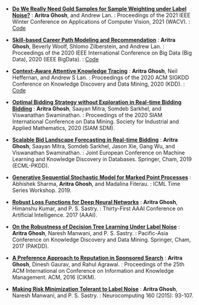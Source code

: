 * **[Do We Really Need Gold Samples for Sample Weighting under Label Noise?](http://wacv2021.thecvf.com/home)**
: **Aritra Ghosh**, and Andrew  Lan.
: Proceedings of the 2021 IEEE Winter Conference on Applications of Computer Vision, 2021 (WACV).
: [Code](https://github.com/arghosh/RobustMW-Net)

* **[Skill-based Career Path Modeling and Recommendation](https://bigdataieee.org/BigData2020/)**
: **Aritra Ghosh**, Beverly Woolf, Shlomo Zilberstein, and Andrew Lan.
: Proceedings of the 2020 IEEE International Conference on Big Data (Big Data), 2020 (IEEE BigData).
: [Code](https://github.com/arghosh/MNSS)

* **[Context-Aware Attentive Knowledge Tracing](https://arxiv.org/pdf/2007.12324.pdf)**
: **Aritra Ghosh**, Neil Heffernan, and Andrew S Lan.
: Proceedings of the 2020 ACM SIGKDD Conference on Knowledge Discovery and Data Mining, 2020 (KDD).
: [Code](https://github.com/arghosh/AKT)

* **[Optimal Bidding Strategy without Exploration in Real-time Bidding Bidding](https://arxiv.org/pdf/2004.00100)**
: **Aritra Ghosh**, Saayan Mitra, Somdeb Sarkhel, and Viswanathan Swaminathan.
: Proceedings of the 2020 SIAM International Conference on Data Mining. Society for Industrial and Applied Mathematics, 2020 (SIAM SDM).

* **[Scalable Bid Landscape Forecasting in Real-time Bidding](https://arxiv.org/pdf/2001.06587)**
: **Aritra Ghosh**, Saayan Mitra, Somdeb Sarkhel, Jason Xie, Gang Wu, and Viswanathan Swaminathan. 
: Joint European Conference on Machine Learning and Knowledge Discovery in Databases. Springer, Cham, 2019 (ECML-PKDD).

* **[Generative Sequential Stochastic Model for Marked Point Processes](https://pdfs.semanticscholar.org/cdbe/99c87f0e94e363acba70b015360ec7d63521.pdf)**
: Abhishek Sharma, **Aritra Ghosh**, and Madalina Fiterau. 
: ICML Time Series Workshop. 2019.

* **[Robust Loss Functions for Deep Neural Networks](http://www.aaai.org/ocs/index.php/AAAI/AAAI17/paper/download/14759/14355)**
: **Aritra Ghosh**, Himanshu Kumar, and P. S. Sastry.
: Thirty-First AAAI Conference on Artificial Intelligence. 2017 (AAAI).

* **[On the Robustness of Decision Tree Learning Under Label Noise](https://arxiv.org/pdf/1605.06296.pdf)**
: **Aritra Ghosh**, Naresh Manwani, and P. S. Sastry.
: Pacific-Asia Conference on Knowledge Discovery and Data Mining. Springer, Cham, 2017 (PAKDD).

* **[A Preference Approach to Reputation in Sponsored Search](https://dl.acm.org/citation.cfm?id=2983904)**
: **Aritra Ghosh**, Dinesh Gaurav, and Rahul Agrawal.
: Proceedings of the 25th ACM International on Conference on Information and Knowledge Management. ACM, 2016 (CIKM).

* **[Making Risk Minimization Tolerant to Label Noise](https://arxiv.org/abs/1403.3610)**
: **Aritra Ghosh**, Naresh Manwani, and P. S. Sastry.
: Neurocomputing 160 (2015): 93-107.